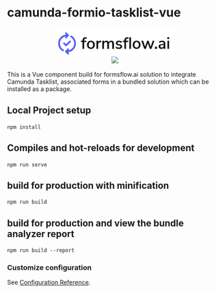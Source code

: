 # camunda-formio-tasklist-vue

<p align="center"><img src=".images/logo.png"/><br/><img src="https://img.shields.io/badge/release-v3.1.0-blue"/></p> 

This is a Vue component build for formsflow.ai solution to integrate
Camunda Tasklist, associated forms in a bundled solution which can
be installed as a package. 


## Local Project setup
```
npm install
```

## Compiles and hot-reloads for development
```
npm run serve
```

## build for production with minification
```
npm run build
```

## build for production and view the bundle analyzer report
```
npm run build --report
```

### Customize configuration
See [Configuration Reference](https://cli.vuejs.org/config/).
